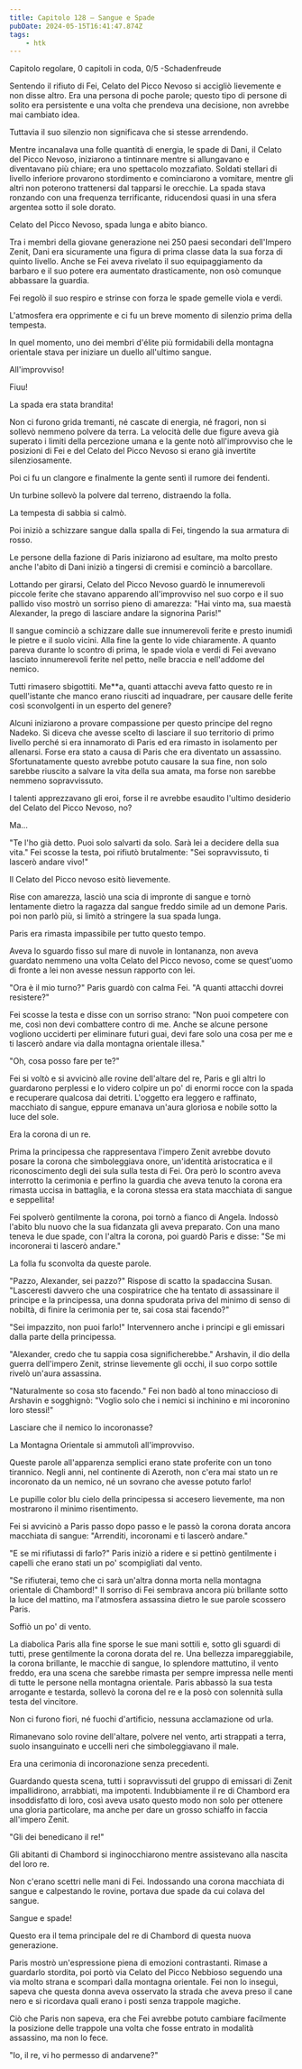 ```yaml
---
title: Capitolo 128 – Sangue e Spade
pubDate: 2024-05-15T16:41:47.874Z
tags:
    - htk
---
```


Capitolo regolare,
0 capitoli in coda, 0/5
-Schadenfreude

Sentendo il rifiuto di Fei, Celato del Picco Nevoso si accigliò lievemente e non disse altro. Era una persona di poche parole; questo tipo di persone di solito era persistente e una volta che prendeva una decisione, non avrebbe mai cambiato idea.

Tuttavia il suo silenzio non significava che si stesse arrendendo.

Mentre incanalava una folle quantità di energia, le spade di Dani, il Celato del Picco Nevoso, iniziarono a tintinnare mentre si allungavano e diventavano più chiare; era uno spettacolo mozzafiato. Soldati stellari di livello inferiore provarono stordimento e cominciarono a vomitare, mentre gli altri non poterono trattenersi dal tapparsi le orecchie. La spada stava ronzando con una frequenza terrificante, riducendosi quasi in una sfera argentea sotto il sole dorato.

Celato del Picco Nevoso, spada lunga e abito bianco.

Tra i membri della giovane generazione nei 250 paesi secondari dell'Impero Zenit, Dani era sicuramente una figura di prima classe data la sua forza di quinto livello. Anche se Fei aveva rivelato il suo equipaggiamento da barbaro e il suo potere era aumentato drasticamente, non osò comunque abbassare la guardia.

Fei regolò il suo respiro e strinse con forza le spade gemelle viola e verdi.

L'atmosfera era opprimente e ci fu un breve momento di silenzio prima della tempesta.

In quel momento, uno dei membri d'élite più formidabili della montagna orientale stava per iniziare un duello all'ultimo sangue.

All'improvviso!

Fiuu!

La spada era stata brandita!

Non ci furono grida tremanti, né cascate di energia, né fragori, non si sollevò nemmeno polvere da terra. La velocità delle due figure aveva già superato i limiti della percezione umana e la gente notò all'improvviso che le posizioni di Fei e del Celato del Picco Nevoso si erano già invertite silenziosamente.

Poi ci fu un clangore e finalmente la gente sentì il rumore dei fendenti.

Un turbine sollevò la polvere dal terreno, distraendo la folla.

La tempesta di sabbia si calmò.

Poi iniziò a schizzare sangue dalla spalla di Fei, tingendo la sua armatura di rosso.

Le persone della fazione di Paris iniziarono ad esultare, ma molto presto anche l'abito di Dani iniziò a tingersi di cremisi e cominciò a barcollare.

Lottando per girarsi, Celato del Picco Nevoso guardò le innumerevoli piccole ferite che stavano apparendo all'improvviso nel suo corpo e il suo pallido viso mostrò un sorriso pieno di amarezza: "Hai vinto ma, sua maestà Alexander, la prego di lasciare andare la signorina Paris!"

Il sangue cominciò a schizzare dalle sue innumerevoli ferite e presto inumidì le pietre e il suolo vicini. Alla fine la gente lo vide chiaramente. A quanto pareva durante lo scontro di prima, le spade viola e verdi di Fei avevano lasciato innumerevoli ferite nel petto, nelle braccia e nell'addome del nemico.

Tutti rimasero sbigottiti. Me**a, quanti attacchi aveva fatto questo re in quell'istante che manco erano riusciti ad inquadrare, per causare delle ferite così sconvolgenti in un esperto del genere?

Alcuni iniziarono a provare compassione per questo principe del regno Nadeko. Si diceva che avesse scelto di lasciare il suo territorio di primo livello perché si era innamorato di Paris ed era rimasto in isolamento per allenarsi. Forse era stato a causa di Paris che era diventato un assassino. Sfortunatamente questo avrebbe potuto causare la sua fine, non solo sarebbe riuscito a salvare la vita della sua amata, ma forse non sarebbe nemmeno sopravvissuto.

I talenti apprezzavano gli eroi, forse il re avrebbe esaudito l'ultimo desiderio del Celato del Picco Nevoso, no?

Ma...

"Te l'ho già detto. Puoi solo salvarti da solo. Sarà lei a decidere della sua vita." Fei scosse la testa, poi rifiutò brutalmente: "Sei sopravvissuto, ti lascerò andare vivo!"

Il Celato del Picco nevoso esitò lievemente.

Rise con amarezza, lasciò una scia di impronte di sangue e tornò lentamente dietro la ragazza dal sangue freddo simile ad un demone Paris. poi non parlò più, si limitò a stringere la sua spada lunga.

Paris era rimasta impassibile per tutto questo tempo.

Aveva lo sguardo fisso sul mare di nuvole in lontananza, non aveva guardato nemmeno una volta Celato del Picco nevoso, come se quest'uomo di fronte a lei non avesse nessun rapporto con lei.

"Ora è il mio turno?" Paris guardò con calma Fei. "A quanti attacchi dovrei resistere?"

Fei scosse la testa e disse con un sorriso strano: "Non puoi competere con me, così non devi combattere contro di me. Anche se alcune persone vogliono ucciderti per eliminare futuri guai, devi fare solo una cosa per me e ti lascerò andare via dalla montagna orientale illesa."

"Oh, cosa posso fare per te?"

Fei si voltò e si avvicinò alle rovine dell'altare del re, Paris e gli altri lo guardarono perplessi e lo videro colpire un po' di enormi rocce con la spada e recuperare qualcosa dai detriti. L'oggetto era leggero e raffinato, macchiato di sangue, eppure emanava un'aura gloriosa e nobile sotto la luce del sole.

Era la corona di un re.

Prima la principessa che rappresentava l'impero Zenit avrebbe dovuto posare la corona che simboleggiava onore, un'identità aristocratica e il riconoscimento degli dei sula sulla testa di Fei. Ora però lo scontro aveva interrotto la cerimonia e perfino la guardia che aveva tenuto la corona era rimasta uccisa in battaglia, e la corona stessa era stata macchiata di sangue e seppellita!

Fei spolverò gentilmente la corona, poi tornò a fianco di Angela. Indossò l'abito blu nuovo che la sua fidanzata gli aveva preparato. Con una mano teneva le due spade, con l'altra la corona, poi guardò Paris e disse: "Se mi incoronerai ti lascerò andare."

La folla fu sconvolta da queste parole.

"Pazzo, Alexander, sei pazzo?" Rispose di scatto la spadaccina Susan. "Lasceresti davvero che una cospiratrice che ha tentato di assassinare il principe e la principessa, una donna spudorata priva del minimo di senso di nobiltà, di finire la cerimonia per te, sai cosa stai facendo?"

"Sei impazzito, non puoi farlo!" Intervennero anche i principi e gli emissari dalla parte della principessa.

"Alexander, credo che tu sappia cosa significherebbe." Arshavin, il dio della guerra dell'impero Zenit, strinse lievemente gli occhi, il suo corpo sottile rivelò un'aura assassina.

"Naturalmente so cosa sto facendo." Fei non badò al tono minaccioso di Arshavin e sogghignò: "Voglio solo che i nemici si inchinino e mi incoronino loro stessi!"

Lasciare che il nemico lo incoronasse?

La Montagna Orientale si ammutolì all'improvviso.

Queste parole all'apparenza semplici erano state proferite con un tono tirannico. Negli anni, nel continente di Azeroth, non c'era mai stato un re incoronato da un nemico, né un sovrano che avesse potuto farlo!

Le pupille color blu cielo della principessa si accesero lievemente, ma non mostrarono il minimo risentimento.

Fei si avvicinò a Paris passo dopo passo e le passò la corona dorata ancora macchiata di sangue: "Arrenditi, incoronami e ti lascerò andare."

"E se mi rifiutassi di farlo?" Paris iniziò a ridere e si pettinò gentilmente i capelli che erano stati un po' scompigliati dal vento.

"Se rifiuterai, temo che ci sarà un'altra donna morta nella montagna orientale di Chambord!" Il sorriso di Fei sembrava ancora più brillante sotto la luce del mattino, ma l'atmosfera assassina dietro le sue parole scossero Paris.

Soffiò un po' di vento.

La diabolica Paris alla fine sporse le sue mani sottili e, sotto gli sguardi di tutti, prese gentilmente la corona dorata del re. Una bellezza impareggiabile, la corona brillante, le macchie di sangue, lo splendore mattutino, il vento freddo, era una scena che sarebbe rimasta per sempre impressa nelle menti di tutte le persone nella montagna orientale. Paris abbassò la sua testa arrogante e testarda, sollevò la corona del re e la posò con solennità sulla testa del vincitore.

Non ci furono fiori, né fuochi d'artificio, nessuna acclamazione od urla.

Rimanevano solo rovine dell'altare, polvere nel vento, arti strappati a terra, suolo insanguinato e uccelli neri che simboleggiavano il male.

Era una cerimonia di incoronazione senza precedenti.

Guardando questa scena, tutti i sopravvissuti del gruppo di emissari di Zenit impallidirono, arrabbiati, ma impotenti. Indubbiamente il re di Chambord era insoddisfatto di loro, così aveva usato questo modo non solo per ottenere una gloria particolare, ma anche per dare un grosso schiaffo in faccia all'impero Zenit.

"Gli dei benedicano il re!"

Gli abitanti di Chambord si inginocchiarono mentre assistevano alla nascita del loro re.

Non c'erano scettri nelle mani di Fei. Indossando una corona macchiata di sangue e calpestando le rovine, portava due spade da cui colava del sangue.

Sangue e spade!

Questo era il tema principale del re di Chambord di questa nuova generazione.

Paris mostrò un'espressione piena di emozioni contrastanti. Rimase a guardarlo stordita, poi portò via Celato del Picco Nebbioso seguendo una via molto strana e scomparì dalla montagna orientale. Fei non lo inseguì, sapeva che questa donna aveva osservato la strada che aveva preso il cane nero e si ricordava quali erano i posti senza trappole magiche.

Ciò che Paris non sapeva, era che Fei avrebbe potuto cambiare facilmente la posizione delle trappole una volta che fosse entrato in modalità assassino, ma non lo fece.

"Io, il re, vi ho permesso di andarvene?"



